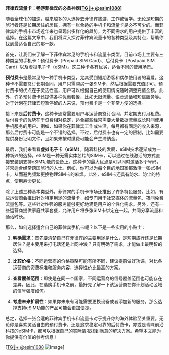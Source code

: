 **菲律宾流量卡：畅游菲律宾的必备神器[[TG💪+ @esim1088](https://t.me/s/esim1088)]**

随着全球化的加速，越来越多的人选择去菲律宾旅游、工作或留学。无论是短期的旅行者还是长期居住的居民，拥有一张合适的手机卡和流量卡是必不可少的。而菲律宾的手机卡市场近年来也呈现出多样化的趋势，为不同需求的用户提供了丰富的选择。在这篇文章中，我们将深入探讨菲律宾流量卡的各种类型及其特点，帮助你找到最适合自己的那一款。

首先，让我们来了解一下菲律宾常见的手机卡和流量卡类型。目前市场上主要有三种类型的手机卡：预付费卡（Prepaid SIM Card）、后付费卡（Postpaid SIM Card）以及虚拟电子卡（eSIM）。这三种卡各有优劣，适合不同的使用场景。

**预付费卡**是最常见的一种手机卡类型，尤其受到短期游客和偶尔使用者的喜爱。这种卡不需要签订长期合同，用户只需购买一张SIM卡，然后根据需要充值即可。预付费卡的优点在于灵活性高，用户可以根据自己的使用情况随时调整充值金额。此外，许多预付费卡还提供各种优惠套餐，比如无限流量、语音通话和短信服务等。对于计划在菲律宾短暂停留的人来说，预付费卡是一个非常方便的选择。

接下来是**后付费卡**，这种卡通常需要用户与运营商签订合同，并定期支付月租费。后付费卡的优势在于资费相对稳定，适合那些经常需要大量数据流量或长时间使用手机服务的用户。例如，如果你在菲律宾工作或生活，每月都有固定的收入来源，那么后付费卡可能是一个不错的选择。不过，后付费卡也有一定的限制，比如需要提供身份证明文件，且如果未按时缴费可能会产生滞纳金。

最后，我们来看看**虚拟电子卡（eSIM）**。随着科技的发展，eSIM技术逐渐成为一种新兴的选择。eSIM是一种无需实体芯片的SIM卡，可以通过在线激活的方式直接安装到支持eSIM功能的设备上。这种卡的最大优点是可以同时激活多个号码，非常适合经常跨国旅行的人士。例如，你可以为每个目的地国家都激活一张eSIM卡，从而避免频繁更换物理SIM卡的麻烦。此外，eSIM卡还具有防水、防尘的特点，使用寿命更长。

除了上述三种基本类型外，菲律宾的手机卡市场还推出了许多特色服务。比如，有些运营商会推出针对特定用途的流量卡，如专门用于社交媒体的流量包、夜间免费流量包等。这些针对性强的服务能够更好地满足用户的个性化需求。另外，还有一些运营商提供家庭共享套餐，允许用户将多张SIM卡绑定在一起，共同分享流量和通话时长。

那么，如何选择适合自己的菲律宾手机卡呢？以下是一些实用的小贴士：

1. **明确需求**：首先要清楚自己在菲律宾的主要用途是什么，是短期旅行还是长期居住？是主要用来打电话还是上网冲浪？只有明确了需求，才能做出最明智的选择。
   
2. **比较价格**：不同运营商的价格策略可能有所不同，建议提前做好功课，对比各运营商的资费标准和服务内容，选择性价比最高的方案。

3. **查看覆盖范围**：即使是在同一个国家，不同运营商的信号覆盖范围也可能存在差异。因此，在选购手机卡之前，最好先了解一下该运营商在你计划活动区域的信号强度如何。

4. **考虑未来扩展性**：如果你未来有可能需要更换设备或者添加新的服务，那么选择支持eSIM功能的产品可能会更加便捷。

总之，选择一张合适的菲律宾手机卡和流量卡对于提升你的海外体验至关重要。无论你是喜欢灵活自由的预付费卡，还是追求稳定可靠的后付费卡，亦或是青睐前沿科技的eSIM卡，都可以根据自己的实际情况找到满意的解决方案。希望本文能为你提供有价值的参考信息！

[[TG💪+ @esim1088](https://t.me/s/esim1088) ![Image](https://i.postimg.cc/4NQfJmqS/Snipaste-2025-05-13-00-14-12.png)]